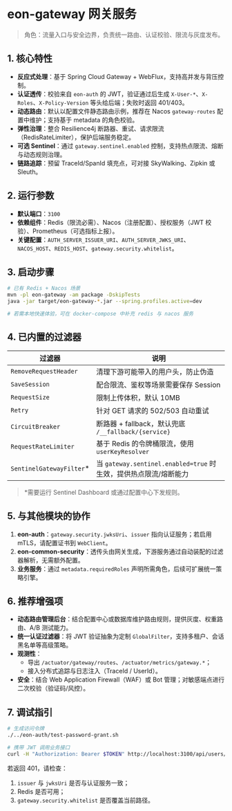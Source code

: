 # eon-gateway 网关服务

> 角色：流量入口与安全边界，负责统一路由、认证校验、限流与灰度发布。

## 1. 核心特性
- **反应式处理**：基于 Spring Cloud Gateway + WebFlux，支持高并发与背压控制。
- **认证透传**：校验来自 `eon-auth` 的 JWT，验证通过后生成 `X-User-*`、`X-Roles`、`X-Policy-Version` 等头给后端；失败时返回 401/403。
- **动态路由**：默认以配置文件静态路由示例，推荐在 Nacos `gateway-routes` 配置中维护；支持基于 metadata 的角色校验。
- **弹性治理**：整合 Resilience4j 断路器、重试、请求限流（RedisRateLimiter），保护后端服务稳定。
- **可选 Sentinel**：通过 `gateway.sentinel.enabled` 控制，支持热点限流、熔断与动态规则治理。
- **链路追踪**：预留 TraceId/SpanId 填充点，可对接 SkyWalking、Zipkin 或 Sleuth。

## 2. 运行参数
- **默认端口**：`3100`
- **依赖组件**：Redis（限流必需）、Nacos（注册配置）、授权服务（JWT 校验）、Prometheus（可选指标上报）。
- **关键配置**：`AUTH_SERVER_ISSUER_URI`、`AUTH_SERVER_JWKS_URI`、`NACOS_HOST`、`REDIS_HOST`、`gateway.security.whitelist`。

## 3. 启动步骤
```bash
# 已有 Redis + Nacos 场景
mvn -pl eon-gateway -am package -DskipTests
java -jar target/eon-gateway-*.jar --spring.profiles.active=dev

# 若需本地快速体验，可在 docker-compose 中补充 redis 与 nacos 服务
```

## 4. 已内置的过滤器
| 过滤器 | 说明 |
| ------ | ---- |
| `RemoveRequestHeader` | 清理下游可能带入的用户头，防止伪造 |
| `SaveSession` | 配合限流、鉴权等场景需要保存 Session |
| `RequestSize` | 限制上传体积，默认 10MB |
| `Retry` | 针对 GET 请求的 502/503 自动重试 |
| `CircuitBreaker` | 断路器 + fallback，默认兜底 `/__fallback/{service}` |
| `RequestRateLimiter` | 基于 Redis 的令牌桶限流，使用 `userKeyResolver` |
| `SentinelGatewayFilter`* | 当 `gateway.sentinel.enabled=true` 时生效，提供热点限流/熔断能力 |

> *需要运行 Sentinel Dashboard 或通过配置中心下发规则。

## 5. 与其他模块的协作
1. **eon-auth**：`gateway.security.jwksUri`、`issuer` 指向认证服务；若启用 mTLS，请配置证书到 `WebClient`。
2. **eon-common-security**：透传头由网关生成，下游服务通过自动装配的过滤器解析，无需额外配置。
3. **业务服务**：通过 `metadata.requiredRoles` 声明所需角色，后续可扩展统一策略引擎。

## 6. 推荐增强项
- **动态路由管理后台**：结合配置中心或数据库维护路由规则，提供灰度、权重路由、A/B 测试能力。
- **统一认证过滤器**：将 JWT 验证抽象为定制 `GlobalFilter`，支持多租户、会话黑名单等高级策略。
- **观测性**：
  - 导出 `/actuator/gateway/routes`、`/actuator/metrics/gateway.*`；
  - 接入分布式追踪与日志注入（TraceId / UserId）。
- **安全**：结合 Web Application Firewall（WAF）或 Bot 管理；对敏感端点进行二次校验（验证码/风控）。

## 7. 调试指引
```bash
# 生成访问令牌
./../eon-auth/test-password-grant.sh

# 携带 JWT 调用业务接口
curl -H "Authorization: Bearer $TOKEN" http://localhost:3100/api/users/me
```

若返回 401，请检查：
1. `issuer` 与 `jwksUri` 是否与认证服务一致；
2. Redis 是否可用；
3. `gateway.security.whitelist` 是否覆盖当前路径。
